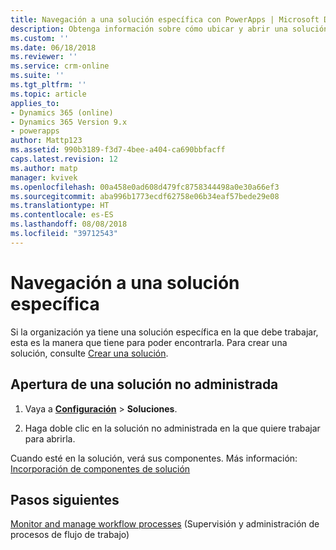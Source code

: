 ```yaml
---
title: Navegación a una solución específica con PowerApps | Microsoft Docs
description: Obtenga información sobre cómo ubicar y abrir una solución específica en el entorno
ms.custom: ''
ms.date: 06/18/2018
ms.reviewer: ''
ms.service: crm-online
ms.suite: ''
ms.tgt_pltfrm: ''
ms.topic: article
applies_to:
- Dynamics 365 (online)
- Dynamics 365 Version 9.x
- powerapps
author: Mattp123
ms.assetid: 990b3189-f3d7-4bee-a404-ca690bbfacff
caps.latest.revision: 12
ms.author: matp
manager: kvivek
ms.openlocfilehash: 00a458e0ad608d479fc8758344498a0e30a66ef3
ms.sourcegitcommit: aba996b1773ecdf62758e06b34eaf57bede29e08
ms.translationtype: HT
ms.contentlocale: es-ES
ms.lasthandoff: 08/08/2018
ms.locfileid: "39712543"
---
```

# <a name="navigate-to-a-specific-solution"></a>Navegación a una solución específica

Si la organización ya tiene una solución específica en la que debe trabajar, esta es la manera que tiene para poder encontrarla. Para crear una solución, consulte [Crear una solución](create-solution.md).  
  
## <a name="open-an-unmanaged-solution"></a>Apertura de una solución no administrada  
  
1. Vaya a **[Configuración](../model-driven-apps/advanced-navigation.md#settings)** > **Soluciones**.  
  
2. Haga doble clic en la solución no administrada en la que quiere trabajar para abrirla.  
  
 Cuando esté en la solución, verá sus componentes. Más información: [Incorporación de componentes de solución](solutions-overview.md)  

 ## <a name="next-steps"></a>Pasos siguientes
[Monitor and manage workflow processes](/flow/monitor-manage-processes) (Supervisión y administración de procesos de flujo de trabajo)
